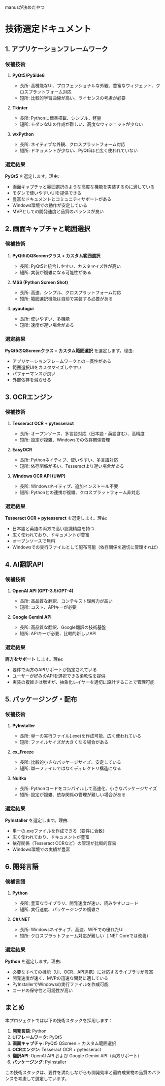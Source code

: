 manusが決めたやつ

# 技術選定ドキュメント

## 1. アプリケーションフレームワーク

### 候補技術
1. **PyQt5/PySide6**
   - 長所: 高機能なUI、プロフェッショナルな外観、豊富なウィジェット、クロスプラットフォーム対応
   - 短所: 比較的学習曲線が高い、ライセンスの考慮が必要

2. **Tkinter**
   - 長所: Pythonに標準搭載、シンプル、軽量
   - 短所: モダンなUIの作成が難しい、高度なウィジェットが少ない

3. **wxPython**
   - 長所: ネイティブな外観、クロスプラットフォーム対応
   - 短所: ドキュメントが少ない、PyQt5ほど広く使われていない

### 選定結果
**PyQt5** を選定します。理由:
- 画面キャプチャと範囲選択のような高度な機能を実装するのに適している
- モダンで使いやすいUIを提供できる
- 豊富なドキュメントとコミュニティサポートがある
- Windows環境での動作が安定している
- MVPとしての開発速度と品質のバランスが良い

## 2. 画面キャプチャと範囲選択

### 候補技術
1. **PyQt5のQScreenクラス + カスタム範囲選択**
   - 長所: PyQt5と統合しやすい、カスタマイズ性が高い
   - 短所: 実装が複雑になる可能性がある

2. **MSS (Python Screen Shot)**
   - 長所: 高速、シンプル、クロスプラットフォーム対応
   - 短所: 範囲選択機能は自前で実装する必要がある

3. **pyautogui**
   - 長所: 使いやすい、多機能
   - 短所: 速度が遅い場合がある

### 選定結果
**PyQt5のQScreenクラス + カスタム範囲選択** を選定します。理由:
- アプリケーションフレームワークとの一貫性がある
- 範囲選択UIをカスタマイズしやすい
- パフォーマンスが良い
- 外部依存を減らせる

## 3. OCRエンジン

### 候補技術
1. **Tesseract OCR + pytesseract**
   - 長所: オープンソース、多言語対応（日本語・英語含む）、高精度
   - 短所: 設定が複雑、Windowsでの依存関係管理

2. **EasyOCR**
   - 長所: Pythonネイティブ、使いやすい、多言語対応
   - 短所: 依存関係が多い、Tesseractより遅い場合がある

3. **Windows OCR API (UWP)**
   - 長所: Windowsネイティブ、追加インストール不要
   - 短所: Pythonとの連携が複雑、クロスプラットフォーム非対応

### 選定結果
**Tesseract OCR + pytesseract** を選定します。理由:
- 日本語と英語の両方で高い認識精度を持つ
- 広く使われており、ドキュメントが豊富
- オープンソースで無料
- Windowsでの実行ファイルとして配布可能（依存関係を適切に管理すれば）

## 4. AI翻訳API

### 候補技術
1. **OpenAI API (GPT-3.5/GPT-4)**
   - 長所: 高品質な翻訳、コンテキスト理解力が高い
   - 短所: コスト、APIキーが必要

2. **Google Gemini API**
   - 長所: 高品質な翻訳、Google翻訳の技術基盤
   - 短所: APIキーが必要、比較的新しいAPI

### 選定結果
**両方をサポート** します。理由:
- 要件で両方のAPIサポートが指定されている
- ユーザーが好みのAPIを選択できる柔軟性を提供
- 実装の複雑さは増すが、抽象化レイヤーを適切に設計することで管理可能

## 5. パッケージング・配布

### 候補技術
1. **PyInstaller**
   - 長所: 単一の実行ファイル(.exe)を作成可能、広く使われている
   - 短所: ファイルサイズが大きくなる場合がある

2. **cx_Freeze**
   - 長所: 比較的小さなパッケージサイズ、安定している
   - 短所: 単一ファイルではなくディレクトリ構造になる

3. **Nuitka**
   - 長所: Pythonコードをコンパイルして高速化、小さなパッケージサイズ
   - 短所: 設定が複雑、依存関係の管理が難しい場合がある

### 選定結果
**PyInstaller** を選定します。理由:
- 単一の.exeファイルを作成できる（要件に合致）
- 広く使われており、ドキュメントが豊富
- 依存関係（Tesseract OCRなど）の管理が比較的容易
- Windows環境での実績が豊富

## 6. 開発言語

### 候補言語
1. **Python**
   - 長所: 豊富なライブラリ、開発速度が速い、読みやすいコード
   - 短所: 実行速度、パッケージングの複雑さ

2. **C#/.NET**
   - 長所: Windowsネイティブ、高速、WPFでの優れたUI
   - 短所: クロスプラットフォーム対応が難しい（.NET Coreでは改善）

### 選定結果
**Python** を選定します。理由:
- 必要なすべての機能（UI、OCR、API連携）に対応するライブラリが豊富
- 開発速度が速く、MVPの迅速な開発に適している
- PyInstallerでWindowsの実行ファイルを作成可能
- コードの保守性と可読性が高い

## まとめ

本プロジェクトでは以下の技術スタックを採用します：

1. **開発言語**: Python
2. **UIフレームワーク**: PyQt5
3. **画面キャプチャ**: PyQt5 QScreen + カスタム範囲選択
4. **OCRエンジン**: Tesseract OCR + pytesseract
5. **翻訳API**: OpenAI API および Google Gemini API（両方サポート）
6. **パッケージング**: PyInstaller

この技術スタックは、要件を満たしながらも開発効率と最終成果物の品質のバランスを考慮して選定しています。
